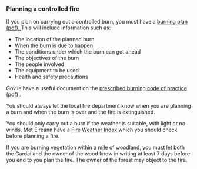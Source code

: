 ###  **Planning a controlled fire**

If you plan on carrying out a controlled burn, you must have a [ burning plan
(pdf).
](https://www.gov.ie/pdf/?file=https://assets.gov.ie/125030/cd7b70f4-f52a-4664-9908-e52a20738e44.pdf#%5B%7B%22num%22%3A67%2C%22gen%22%3A0%7D%2C%7B%22name%22%3A%22XYZ%22%7D%2C596%2C767%2C0%5D)
This will include information such as:

  * The location of the planned burn 
  * When the burn is due to happen 
  * The conditions under which the burn can got ahead 
  * The objectives of the burn 
  * The people involved 
  * The equipment to be used 
  * Health and safety precautions 

Gov.ie have a useful document on the [ prescribed burning code of practice
(pdf)
](https://www.gov.ie/pdf/?file=https://assets.gov.ie/125030/cd7b70f4-f52a-4664-9908-e52a20738e44.pdf)
.

You should always let the local fire department know when you are planning a
burn and when the burn is over and the fire is extinguished.

You should only carry out a burn if the weather is suitable, with light or no
winds. Met Éireann have a [ Fire Weather Index
](https://www.met.ie/forecasts/farming/graphs/Fire-weather-index) which you
should check before planning a fire.

If you are burning vegetation within a mile of woodland, you must let both the
Gardaí and the owner of the wood know in writing at least 7 days before you
end to you plan the fire. The owner of the forest may object to the fire.
